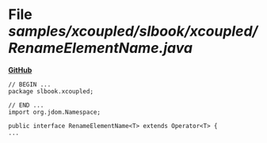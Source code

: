 # File _samples/xcoupled/slbook/xcoupled/RenameElementName.java_
**[GitHub](https://github.com/softlang/yas/blob/master/samples/xcoupled/slbook/xcoupled/RenameElementName.java)**
```
// BEGIN ...
package slbook.xcoupled;

// END ...
import org.jdom.Namespace;

public interface RenameElementName<T> extends Operator<T> {
...
```
